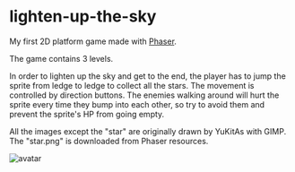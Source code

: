 # lighten-up-the-sky
My first 2D platform game made with [Phaser](http://phaser.io/).


The game contains 3 levels.

In order to lighten up the sky and get to the end, the player has to jump the sprite from ledge to ledge to collect all the stars. The movement is controlled by direction buttons. The enemies walking around will hurt the sprite every time they bump into each other, so try to avoid them and prevent the sprite's HP from going empty.


All the images except the "star" are originally drawn by YuKitAs with GIMP. The "star.png" is downloaded from Phaser resources.

![avatar](../master/assets/loli-avatar.png?raw=true)
